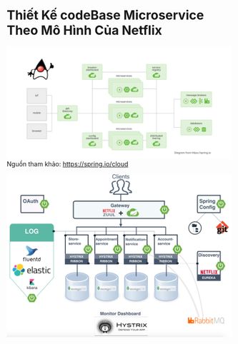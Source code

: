 # Thiết Kế codeBase Microservice Theo Mô Hình Của Netflix

![spring-boot-microservice.png](spring-boot-microservice.png)
Nguồn tham khảo: https://spring.io/cloud

![netflix-microservice.jpg](netflix-microservice.jpg)